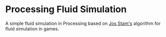 # Processing Fluid Simulation

A simple fluid simulation in Processing based on [Jos Stam's](http://www.dgp.toronto.edu/people/stam/reality/Research/pdf/GDC03.pdf) algorithm for fluid simulation in games.

